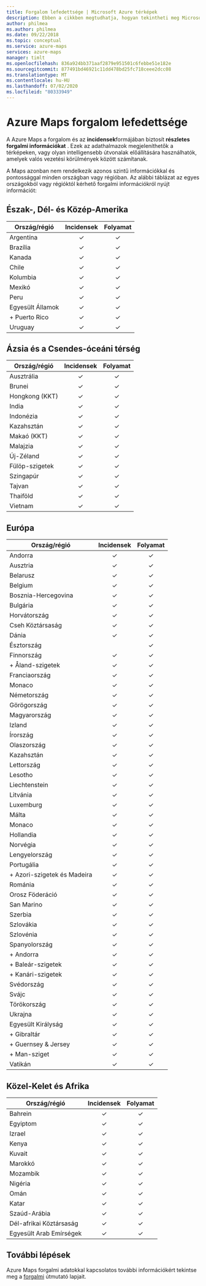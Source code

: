 ```yaml
---
title: Forgalom lefedettsége | Microsoft Azure térképek
description: Ebben a cikkben megtudhatja, hogyan tekintheti meg Microsoft Azure Maps forgalom lefedettségét.
author: philmea
ms.author: philmea
ms.date: 09/22/2018
ms.topic: conceptual
ms.service: azure-maps
services: azure-maps
manager: timlt
ms.openlocfilehash: 836a924bb371aaf2879e951501c6febbe51e182e
ms.sourcegitcommit: 877491bd46921c11dd478bd25fc718ceee2dcc08
ms.translationtype: MT
ms.contentlocale: hu-HU
ms.lasthandoff: 07/02/2020
ms.locfileid: "80333949"
---
```

# <a name="azure-maps-traffic-coverage"></a>Azure Maps forgalom lefedettsége

A Azure Maps a forgalom és az **incidensek**formájában biztosít **részletes forgalmi információkat** . Ezek az adathalmazok megjeleníthetők a térképeken, vagy olyan intelligensebb útvonalak előállítására használhatók, amelyek valós vezetési körülmények között számítanak.

A Maps azonban nem rendelkezik azonos szintű információkkal és pontossággal minden országban vagy régióban. Az alábbi táblázat az egyes országokból vagy régióktól kérhető forgalmi információkról nyújt információt: 

## <a name="americas"></a>Észak-, Dél- és Közép-Amerika

|Ország/régió  |Incidensek  |Folyamat  |
|---------|:---------:|:---------:|
|Argentína      |✓         |✓         |
|Brazília     |✓         |✓         |
|Kanada     |✓         |✓         |
|Chile     |✓         |✓         |
|Kolumbia      |✓         |✓         |
|Mexikó     |✓         |✓         |
|Peru       |✓         |✓         | 
|Egyesült Államok     |✓         |✓        |
|+ Puerto Rico     |✓         |✓         |
|Uruguay |✓         |✓         |


## <a name="asia-pacific"></a>Ázsia és a Csendes-óceáni térség

|Ország/régió   |Incidensek  |Folyamat  |
|---------|:---------:|:---------:|
|Ausztrália     |✓         |✓        |
|Brunei   |✓         |✓        |
|Hongkong (KKT)     |✓         |✓         |
|India   |✓         |✓         |
|Indonézia     |✓         |✓         |
|Kazahsztán    |✓         |✓         |
|Makaó (KKT)     |✓         |✓         |
|Malajzia     |✓         |✓         |
|Új-Zéland     |✓         |✓         |
|Fülöp-szigetek  |✓         |✓         |
|Szingapúr     |✓         |✓         |
|Tajvan     |✓         |✓        |
|Thaiföld     |✓         |✓        |
|Vietnam   |✓         |✓         |


## <a name="europe"></a>Európa

|Ország/régió   |Incidensek  |Folyamat  |
|---------|:---------:|:---------:|
|Andorra   |✓         |✓         |
|Ausztria     |✓         |✓         |
|Belarusz    |✓         |✓         |
|Belgium     |✓         |✓         |
|Bosznia-Hercegovina    |✓         |✓         |
|Bulgária     |✓         |✓         |
|Horvátország     |✓         |✓         |
|Cseh Köztársaság     |✓         |✓         |
|Dánia     |✓         |✓         |
|Észtország     |         | ✓        |
|Finnország     |✓         |✓         |
|+ Åland-szigetek      |✓         |✓         |
|Franciaország     |✓         |✓         |
|Monaco     |✓         |✓         |
|Németország     |✓         |✓         |
|Görögország     |✓         |✓         |
|Magyarország     |✓         |✓         |
|Izland     |✓         |✓         |
|Írország     |✓         |✓         |
|Olaszország     |✓         |✓        |
|Kazahsztán    |✓         |✓        |
|Lettország     |✓         |✓         |
|Lesotho     |✓         |✓         |
|Liechtenstein      |✓         |✓         |
|Litvánia     |✓         |✓         |
|Luxemburg     |✓         |✓         |
|Málta     |✓         |✓         |
|Monaco   |✓         |✓         |
|Hollandia     |✓         |✓         |
|Norvégia     |✓         |✓         |
|Lengyelország     |✓         |✓         |
|Portugália     |✓         |✓         |
|+ Azori-szigetek és Madeira     |✓         |✓         |
|Románia     |✓         |✓         |
|Orosz Föderáció     |✓         |✓         |
|San Marino    |✓         |✓         |
|Szerbia   |✓         |✓         |
|Szlovákia     |✓         |✓         |
|Szlovénia     |✓         |✓         |
|Spanyolország     |✓         |✓         |
|+ Andorra     |✓         |✓         |
|+ Baleár-szigetek     |✓         |✓         |
|+ Kanári-szigetek     |✓         |✓         |
|Svédország     |✓         |✓         |
|Svájc     |✓         |✓        |
|Törökország     |✓         |✓         |
|Ukrajna     |✓         |✓         |
|Egyesült Királyság     |✓         |✓         |
|+ Gibraltár     |✓         |✓         |
|+ Guernsey & Jersey     |✓         |✓         |
|+ Man-sziget     |✓         |✓         |
|Vatikán   |✓         |✓         |


## <a name="middle-east-and-africa"></a>Közel-Kelet és Afrika

|Ország/régió |Incidensek  |Folyamat  |
|---------|:---------:|:---------:|
|Bahrein     |✓         |✓         |
|Egyiptom     |✓         |✓         |
|Izrael     |✓         |✓         |
|Kenya     |✓         |✓         |
|Kuvait     |✓         |✓         |
|Marokkó     |✓         |✓         |
|Mozambik  |✓         |✓         |
|Nigéria   |✓        |✓        |
|Omán     |✓         |✓         |
|Katar     |✓         |✓         |
|Szaúd-Arábia     |✓         |✓         |
|Dél-afrikai Köztársaság     |✓         |✓         |
|Egyesült Arab Emírségek  |✓         |✓         |

## <a name="next-steps"></a>További lépések

Azure Maps forgalmi adatokkal kapcsolatos további információkért tekintse meg a [forgalmi](https://docs.microsoft.com/rest/api/maps/traffic) útmutató lapjait.
